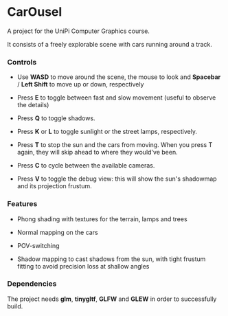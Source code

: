 # CarOusel

A project for the UniPi Computer Graphics course.

It consists of a freely explorable scene with cars running around a track.

### Controls

- Use **WASD** to move around the scene, the mouse to look and **Spacebar** / **Left Shift** to move up or down, respectively

- Press **E** to toggle between fast and slow movement (useful to observe the details)

- Press **Q** to toggle shadows.

- Press **K** or **L** to toggle sunlight or the street lamps, respectively.

- Press **T** to stop the sun and the cars from moving. When you press T again, they will skip ahead to where they would've been.

- Press **C** to cycle between the available cameras.

- Press **V** to toggle the debug view: this will show the sun's shadowmap and its projection frustum.

### Features

- Phong shading with textures for the terrain, lamps and trees

- Normal mapping on the cars

- POV-switching

- Shadow mapping to cast shadows from the sun, with tight frustum fitting to avoid precision loss at shallow angles 

### Dependencies

The project needs **glm**, **tinygltf**, **GLFW** and **GLEW** in order to successfully build.
